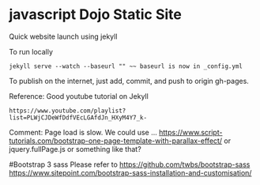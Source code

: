 # javascript Dojo Static Site
Quick website launch using jekyll

To run locally
```
jekyll serve --watch --baseurl "" ~~ baseurl is now in _config.yml
```

To publish on the internet, just add, commit, and push to origin gh-pages.

Reference:
Good youtube tutorial on Jekyll
```
https://www.youtube.com/playlist?list=PLWjCJDeWfDdfVEcLGAfdJn_HXyM4Y7_k-
```

Comment:
Page load is slow.
We could use ...
https://www.script-tutorials.com/bootstrap-one-page-template-with-parallax-effect/
or
jquery.fullPage.js
or something like that?

#Bootstrap 3 sass
Please refer to
https://github.com/twbs/bootstrap-sass
https://www.sitepoint.com/bootstrap-sass-installation-and-customisation/
